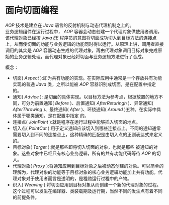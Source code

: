 # 面向切面编程 #
  
*AOP* 技术是建立在 *Java* 语言的反射机制与动态代理机制之上的。  
业务逻辑组件在运行过程中， *AOP* 容器会动态创建一个代理对象供使用者调用，该代理对象已经按 *Java EE* 程序员的意图将切面成功切入到目标方法的连接点上，从而使切面的功能与业务逻辑的功能同时得以运行。从原理上讲，调用者直接调用的其实是 *AOP* 容器动态生成的代理对象，再由代理对象调用目标对象完成原始的业务逻辑处理，而代理对象已经将切面与业务逻辑方法进行了合成。  
  
概念：  
* 切面( *Aspect* ):即为共有功能的实现。在实际应用中通常是一个存放共有功能实现的普通 *Java* 类，之所以能被 *AOP* 容器识别成切面，是在配置中指定的。  
* 通知( *Advice* ): 是切面的具体实现。以目标方法为参考点，根据放置的地方不同，可分为前置通知( *Before* )、后置通知( *AfterReturingh* )、异常通知( *AfterThrowing* )、最终通知( *After* )、环绕通知( *Around* )五种。在实际中具体属于哪类通知，是在配置中指定 的。  
* 连接点( *JoinPoint* ):就是程序在运行过程中能够插入切面的地点。  
* 切入点( *PointCut* ):用于定义通知应该切入到哪些连接点上。不同的通知通常需要切入到不同的连接点上，这种精确的匹配是由切入点的正则表达式来定义的。  
* 目标对象( *Target* ):就是那些即将切入切面的对象，也就是那些 被通知的对象。这些对象中已经只有核心业务逻辑，所有的共有功能代码等待 *AOP* 的切入。  
* 代理对象( *Proxy* ):将通知应用到目标对象之后被动态创建的对象。可以简单的理解为，代理对象的功能等于目标对象的核心业务逻辑功能加上共有功能。代理对象对于使用者而言是透明的，是程勋运行过程中的产物。  
* 织入( *Weaving* ):将切面应用到目标对象从而创建一个新的代理对象的过程。这个过程可以发生在编译器、类装载期及运行期，当然不同的发生点有着不同的前提条件。